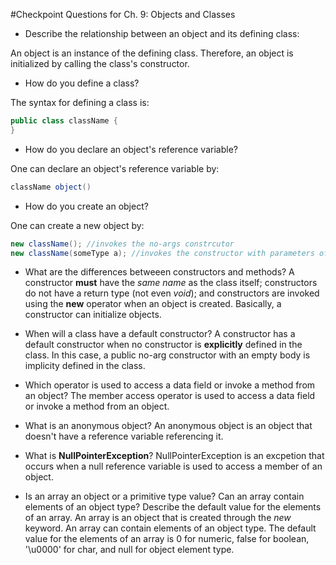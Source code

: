 #Checkpoint Questions for Ch. 9: Objects and Classes 

- Describe the relationship between an object and its defining class: 

An object is an instance of the defining class. Therefore, an object is initialized by calling the class's constructor. 

- How do you define a class? 

The syntax for defining a class is: 
```java
public class className {
}
```

- How do you declare an object's reference variable? 

One can declare an object's reference variable by: 
```java
className object()
``` 

- How do you create an object? 

One can create a new object by: 
```java
new className(); //invokes the no-args constrcutor 
new className(someType a); //invokes the constructor with parameters of someType. 
``` 

- What are the differences betweeen constructors and methods?
A constructor **must** have the *same name* as the class itself; constructors do not have a return type (not even *void*); and constructors are invoked using the **new** operator when an object is created. Basically, a constructor can initialize objects. 

- When will a class have a default constructor? 
A constructor has a default constructor when no constructor is **explicitly** defined in the class. In this case, a public no-arg constructor with an empty body is implicity defined in the class. 

- Which operator is used to access a data field or invoke a method from an object? 
The member access operator is used to access a data field or invoke a method from an object.

- What is an anonymous object? 
An anonymous object is an object that doesn't have a reference variable referencing it. 

- What is **NullPointerException**? 
NullPointerException is an excpetion that occurs when a null reference variable is used to access a member of an object. 

- Is an array an object or a primitive type value? Can an array contain elements of an object type? Describe the default value for the elements of an array.
An array is an object that is created through the *new* keyword. An array can contain elements of an object type. The default value for the elements of an array is 0 for numeric, false for boolean, '\u0000' for char, and null for object element type.

